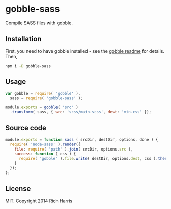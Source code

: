 # gobble-sass

Compile SASS files with gobble.

## Installation

First, you need to have gobble installed - see the [gobble readme](https://github.com/gobblejs/gobble) for details. Then,

```bash
npm i -D gobble-sass
```

## Usage

```js
var gobble = require( 'gobble' ),
  sass = require( 'gobble-sass' );

module.exports = gobble( 'src' )
  .transform( sass, { src: 'scss/main.scss', dest: 'min.css' });
```


## Source code

```js
module.exports = function sass ( srcDir, destDir, options, done ) {
  require( 'node-sass' ).render({
    file: require( 'path' ).join( srcDir, options.src ),
    success: function ( css ) {
      require( 'gobble' ).file.write( destDir, options.dest, css ).then( done );
    }
  });
};
```


## License

MIT. Copyright 2014 Rich Harris
